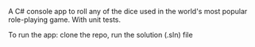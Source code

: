 A C# console app to roll any of the dice used in the world's most popular role-playing game. With unit tests.

To run the app: clone the repo, run the solution (.sln) file
